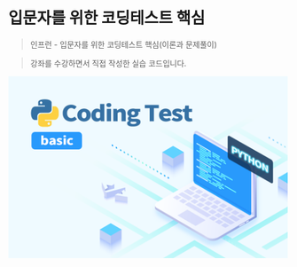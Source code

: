 # 입문자를 위한 코딩테스트 핵심
> 인프런 -  입문자를 위한 코딩테스트 핵심(이론과 문제풀이)

> 강좌를 수강하면서 직접 작성한 실습 코드입니다.


![로고 이미지](https://github.com/mandeukJeong/data-structure/blob/main/data_logo.png)
